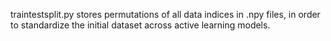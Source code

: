 traintestsplit.py stores permutations of all data indices in .npy files, in order to standardize the initial dataset across active learning models.

